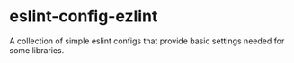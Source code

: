 # eslint-config-ezlint
A collection of simple eslint configs that provide basic settings needed for some libraries.
